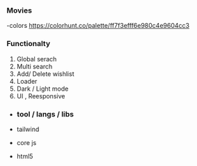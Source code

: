 ### Movies

-colors https://colorhunt.co/palette/ff7f3efff6e980c4e9604cc3
### Functionalty
1. Global serach
2. Multi search
3. Add/ Delete wishlist
4. Loader
5. Dark / Light mode
6. UI , Reesponsive

- ### tool / langs / libs

- tailwind
- core js
- html5
